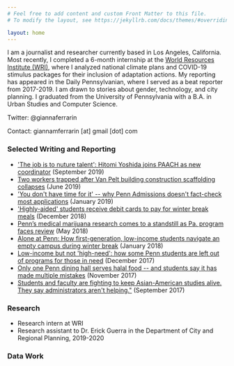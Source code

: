 ```yaml
---
# Feel free to add content and custom Front Matter to this file.
# To modify the layout, see https://jekyllrb.com/docs/themes/#overriding-theme-defaults

layout: home
---
```


I am a journalist and researcher currently based in Los Angeles, California. Most recently, I completed a 6-month internship at the [World Resources Institute (WRI)](https://www.wri.org/), where I analyzed national climate plans and COVID-19 stimulus packages for their inclusion of adaptation actions. My reporting has appeared in the Daily Pennsylvanian, where I served as a beat reporter from 2017-2019. I am drawn to stories about gender, technology, and city planning. I graduated from the University of Pennsylvania with a B.A. in Urban Studies and Computer Science. 

Twitter: @giannaferrarin

Contact: giannamferrarin [at] gmail [dot] com

### <a name="Selected Writing and Reporting"></a>Selected Writing and Reporting
* ['The job is to nuture talent': Hitomi Yoshida joins PAACH as new coordinator](https://www.thedp.com/article/2019/09/penn-hitomi-yoshida-new-paach-program-coordinator) (September 2019)
* [Two workers trapped after Van Pelt building construction scaffolding collapses](https://www.thedp.com/article/2019/06/penn-van-pelt-scaffolding-collapse-accident) (June 2019)
* ['You don't have time for it' -- why Penn Admissions doesn't fact-check most applications](https://www.thedp.com/article/2019/01/penn-admissions-fact-checking-furda-wharton-class-2023-ivy-league) (January 2019)
* ['Highly-aided' students receive debit cards to pay for winter break meals](https://www.thedp.com/article/2018/12/penn-first-generation-low-income-winter-break-meal-highly-aided) (December 2018)
* [Penn’s medical marijuana research comes to a standstill as Pa. program faces review](https://www.thedp.com/article/2018/05/pennsylvania-medical-marijuana-program-court-injunction) (May 2018)
* [Alone at Penn: How first-generation, low-income students navigate an empty campus during winter break](https://www.34st.com/article/2018/01/first-generation-low-income-on-campus-winter-break) (January 2018)
* [Low-income but not 'high-need': how some Penn students are left out of programs for those in need](https://www.thedp.com/article/2017/12/high-need-thanksgiving-srfs-student-financial-aid-money-upenn-pennsylvania-philadelphia) (December 2017)
* [Only one Penn dining hall serves halal food -- and students say it has made multiple mistakes](https://www.thedp.com/article/2017/11/halal-dining-options-upenn-religion-islam-philadelphia-eating-meals-administration) (November 2017)
* [Students and faculty are fighting to keep Asian-American studies alive. They say administrators aren't helping."](https://www.thedp.com/article/2017/09/students-and-faculty-are-fighting-to-keep-asian-american-studies-alive-they-say-administrators-arent-helping) (September 2017)

### <a name="Research"></a>Research
* Research intern at WRI 
* Research assistant to Dr. Erick Guerra in the Department of City and Regional Planning, 2019-2020

### <a name ="Data Work"></a> Data Work





